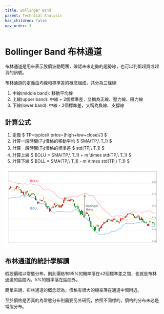 ```yaml
---
title: Bollinger Band
parent: Technical Analysis
has_children: false
nav_order: 3
---
```


# Bollinger Band 布林通道

布林通道是用來表示股價波動範圍，確認未來走勢的趨勢線，也可以判斷超買或超賣的訊號。  

布林通道的定義由均線和標準差的概念組成，共分為三條線:  
1. 中線(middle band): 移動平均線  
2. 上線(upper band): 中線 + 2個標準差，又稱為正線、壓力線、阻力線  
3. 下線(lower band): 中線 - 2個標準差，又稱為負線、支撐線  

## 計算公式  

1. 定義 $ TP=typical\ price=(high+low+close)/3 $  
2. 計算一段時間($T_1$)價格的移動平均 $ SMA(TP,\ T_1) $  
3. 計算一段時間($T_1$)價格的標準差 $ std(TP,\ T_1) $  
4. 計算上線 $ BOLU = SMA(TP,\ T_1) + m \times  std(TP,\ T_1) $  
5. 計算下線 $ BOLL = SMA(TP,\ T_1) - m \times  std(TP,\ T_1) $  

![alt text](../../images/TA/bollinger_band.png)  

## 布林通道的統計學解讀  

假設價格以常態分布，則此價格有95%的機率落在$\pm2$個標準差之間，也就是布林通道的區間內，5%的機率落在區間外。  

簡單來說，布林通道的概念認為，價格有很大的機率落在通道中間附近。  

至於價格是否真的為常態分布則需要另外研究，依照不同標的，價格的分布未必是常態分布。  